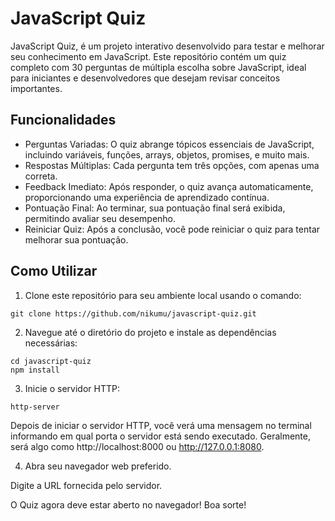 # JavaScript Quiz

JavaScript Quiz, é um projeto interativo desenvolvido para testar e melhorar seu conhecimento em JavaScript. Este repositório contém um quiz completo com 30 perguntas de múltipla escolha sobre JavaScript, 
ideal para iniciantes e desenvolvedores que desejam revisar conceitos importantes. 

## Funcionalidades

* Perguntas Variadas: O quiz abrange tópicos essenciais de JavaScript, incluindo variáveis, funções, arrays, objetos, promises, e muito mais.
* Respostas Múltiplas: Cada pergunta tem três opções, com apenas uma correta.
* Feedback Imediato: Após responder, o quiz avança automaticamente, proporcionando uma experiência de aprendizado contínua.
* Pontuação Final: Ao terminar, sua pontuação final será exibida, permitindo avaliar seu desempenho.
* Reiniciar Quiz: Após a conclusão, você pode reiniciar o quiz para tentar melhorar sua pontuação.

## Como Utilizar

1. Clone este repositório para seu ambiente local usando o comando:
```
git clone https://github.com/nikumu/javascript-quiz.git
```
2. Navegue até o diretório do projeto e instale as dependências necessárias:
```
cd javascript-quiz
npm install
```
3. Inicie o servidor HTTP:
```
http-server
```
Depois de iniciar o servidor HTTP, você verá uma mensagem no terminal informando em qual porta o servidor está sendo executado. Geralmente, será algo como http://localhost:8000 ou http://127.0.0.1:8080.

4. Abra seu navegador web preferido.

Digite a URL fornecida pelo servidor.

O Quiz agora deve estar aberto no navegador! Boa sorte!

   

